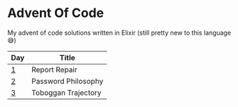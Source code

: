 # Advent Of Code

My advent of code solutions written in Elixir (still pretty new to this language 😅)

| Day                | Title               |
| ---                | ---                 |
| [1](./lib/day1.ex) | Report Repair       |
| [2](./lib/day2.ex) | Password Philosophy |
| [3](./lib/day3.ex) | Toboggan Trajectory |
